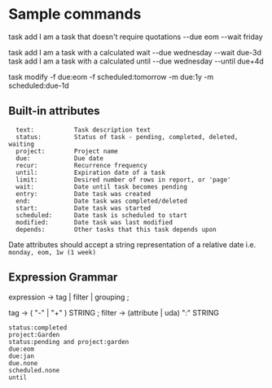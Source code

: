 # Sample commands

task add I am a task that doesn't require quotations --due eom --wait friday

task add I am a task with a calculated wait --due wednesday --wait due-3d
task add I am a task with a calculated until --due wednesday --until due+4d

task modify -f due:eom -f scheduled:tomorrow -m due:1y -m scheduled:due-1d

## Built-in attributes

```
  text:           Task description text
  status:         Status of task - pending, completed, deleted, waiting
  project:        Project name
  due:            Due date
  recur:          Recurrence frequency
  until:          Expiration date of a task
  limit:          Desired number of rows in report, or 'page'
  wait:           Date until task becomes pending
  entry:          Date task was created
  end:            Date task was completed/deleted
  start:          Date task was started
  scheduled:      Date task is scheduled to start
  modified:       Date task was last modified
  depends:        Other tasks that this task depends upon
```

Date attributes should accept a string representation of a relative date i.e. `monday, eom, 1w (1 week)`

## Expression Grammar

expression -> tag
            | filter
            | grouping ;

tag        -> ( "-" | "+" ) STRING ;
filter     -> (attribute | uda) ":" STRING
```
status:completed
project:Garden
status:pending and project:garden
due:eom
due:jan
due.none
scheduled.none
until
```
